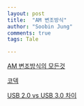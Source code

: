 ```yaml
---
layout: post
title:  "AM 변조방식"
author: "Soobin Jung"
comments: true
tags: Tale

---
```


[AM 변조방식의 모든것](https://linecard.tistory.com/36)

[코덱](https://namu.wiki/w/%EC%BD%94%EB%8D%B1)

[USB 2.0 vs USB 3.0 차이](https://by-man.tistory.com/206)

